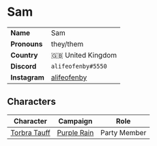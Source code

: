 # Sam

|||
| --- | --- |
| **Name** | Sam | player.2
| **Pronouns** | they/them |
| **Country** | 🇬🇧 United Kingdom |
| **Discord** | `alifeofenby#5550` |
| **Instagram** | [alifeofenby](https://www.instagram.com/alifeofenby/) |

## Characters

| Character | Campaign | Role |
| --- | --- | --- |
| [Torbra Tauff](../astarus/people/torbra-tauff.md) | [Purple Rain](../campaigns/purple-rain/purple-rain.md) | Party Member |
